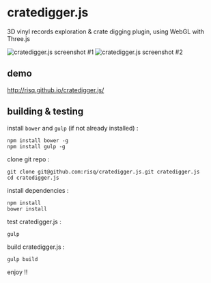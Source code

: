 cratedigger.js
===========

3D vinyl records exploration & crate digging plugin, using WebGL with Three.js

![cratedigger.js screenshot #1](https://raw.githubusercontent.com/risq/cratedigger.js/master/src/img/screenshot1.png)
![cratedigger.js screenshot #2](https://raw.githubusercontent.com/risq/cratedigger.js/master/src/img/screenshot2.png)

demo
-----------
http://risq.github.io/cratedigger.js/


building & testing
-----------

install `bower` and `gulp` (if not already installed) :
    
    npm install bower -g
    npm install gulp -g

clone git repo :

    git clone git@github.com:risq/cratedigger.js.git cratedigger.js
    cd cratedigger.js

install dependencies :
    
    npm install
    bower install
    
test cratedigger.js :
    
    gulp
    
build cratedigger.js :

    gulp build
    
enjoy !!
